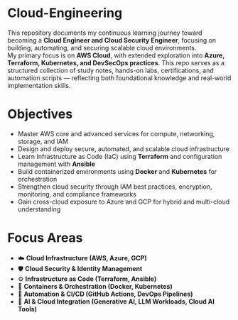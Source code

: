 # Cloud-Engineering
This repository documents my continuous learning journey toward becoming a **Cloud Engineer and Cloud Security Engineer**, focusing on building, automating, and securing scalable cloud environments.
<br>
My primary focus is on **AWS Cloud**, with extended exploration into **Azure, Terraform, Kubernetes, and DevSecOps practices**. This repo serves as a structured collection of study notes, hands-on labs, certifications, and automation scripts — reflecting both foundational knowledge and real-world implementation skills.

# Objectives
- Master AWS core and advanced services for compute, networking, storage, and IAM
- Design and deploy secure, automated, and scalable cloud infrastructure
- Learn Infrastructure as Code (IaC) using **Terraform** and configuration management with **Ansible**
- Build containerized environments using **Docker** and **Kubernetes** for orchestration
- Strengthen cloud security through IAM best practices, encryption, monitoring, and compliance frameworks
- Gain cross-cloud exposure to Azure and GCP for hybrid and multi-cloud understanding

# Focus Areas
- ☁️ **Cloud Infrastructure (AWS, Azure, GCP)**
- 🛡️ **Cloud Security & Identity Management**
- ⚙️ **Infrastructure as Code (Terraform, Ansible)**
- 🐳 **Containers & Orchestration (Docker, Kubernetes)**
- 🤖 **Automation & CI/CD (GitHub Actions, DevOps Pipelines)**
- 🧠 **AI & Cloud Integration (Generative AI, LLM Workloads, Cloud AI Tools)**
